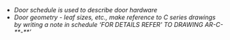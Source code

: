 - _Door schedule is used to describe door hardware_
- _Door geometry - leaf sizes, etc., make reference to C series drawings by writing a note in schedule ‘FOR DETAILS REFER' TO DRAWING AR-C-\*\*-\*\*’_